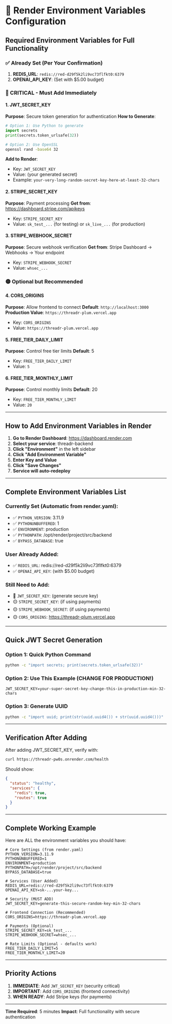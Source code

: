 # 🔐 Render Environment Variables Configuration

## Required Environment Variables for Full Functionality

### ✅ Already Set (Per Your Confirmation)
1. **REDIS_URL**: `redis://red-d29f5k2li9vc73flfkt0:6379`
2. **OPENAI_API_KEY**: (Set with $5.00 budget)

### 🔴 CRITICAL - Must Add Immediately

#### 1. JWT_SECRET_KEY
**Purpose**: Secure token generation for authentication
**How to Generate**:
```python
# Option 1: Use Python to generate
import secrets
print(secrets.token_urlsafe(32))
```
```bash
# Option 2: Use OpenSSL
openssl rand -base64 32
```
**Add to Render**:
- Key: `JWT_SECRET_KEY`
- Value: (your generated secret)
- Example: `your-very-long-random-secret-key-here-at-least-32-chars`

#### 2. STRIPE_SECRET_KEY
**Purpose**: Payment processing
**Get from**: https://dashboard.stripe.com/apikeys
- Key: `STRIPE_SECRET_KEY`
- Value: `sk_test_...` (for testing) or `sk_live_...` (for production)

#### 3. STRIPE_WEBHOOK_SECRET
**Purpose**: Secure webhook verification
**Get from**: Stripe Dashboard → Webhooks → Your endpoint
- Key: `STRIPE_WEBHOOK_SECRET`
- Value: `whsec_...`

### 🟡 Optional but Recommended

#### 4. CORS_ORIGINS
**Purpose**: Allow frontend to connect
**Default**: `http://localhost:3000`
**Production Value**: `https://threadr-plum.vercel.app`
- Key: `CORS_ORIGINS`
- Value: `https://threadr-plum.vercel.app`

#### 5. FREE_TIER_DAILY_LIMIT
**Purpose**: Control free tier limits
**Default**: 5
- Key: `FREE_TIER_DAILY_LIMIT`
- Value: `5`

#### 6. FREE_TIER_MONTHLY_LIMIT
**Purpose**: Control monthly limits
**Default**: 20
- Key: `FREE_TIER_MONTHLY_LIMIT`
- Value: `20`

---

## How to Add Environment Variables in Render

1. **Go to Render Dashboard**: https://dashboard.render.com
2. **Select your service**: threadr-backend
3. **Click "Environment"** in the left sidebar
4. **Click "Add Environment Variable"**
5. **Enter Key and Value**
6. **Click "Save Changes"**
7. **Service will auto-redeploy**

---

## Complete Environment Variables List

### Currently Set (Automatic from render.yaml):
- ✅ `PYTHON_VERSION`: 3.11.9
- ✅ `PYTHONUNBUFFERED`: 1
- ✅ `ENVIRONMENT`: production
- ✅ `PYTHONPATH`: /opt/render/project/src/backend
- ✅ `BYPASS_DATABASE`: true

### User Already Added:
- ✅ `REDIS_URL`: redis://red-d29f5k2li9vc73flfkt0:6379
- ✅ `OPENAI_API_KEY`: (with $5.00 budget)

### Still Need to Add:
- 🔴 `JWT_SECRET_KEY`: (generate secure key)
- 🟡 `STRIPE_SECRET_KEY`: (if using payments)
- 🟡 `STRIPE_WEBHOOK_SECRET`: (if using payments)
- 🟡 `CORS_ORIGINS`: https://threadr-plum.vercel.app

---

## Quick JWT Secret Generation

### Option 1: Quick Python Command
```bash
python -c "import secrets; print(secrets.token_urlsafe(32))"
```

### Option 2: Use This Example (CHANGE FOR PRODUCTION!)
```
JWT_SECRET_KEY=your-super-secret-key-change-this-in-production-min-32-chars
```

### Option 3: Generate UUID
```bash
python -c "import uuid; print(str(uuid.uuid4()) + str(uuid.uuid4()))"
```

---

## Verification After Adding

After adding JWT_SECRET_KEY, verify with:
```bash
curl https://threadr-pw0s.onrender.com/health
```

Should show:
```json
{
  "status": "healthy",
  "services": {
    "redis": true,
    "routes": true
  }
}
```

---

## Complete Working Example

Here are ALL the environment variables you should have:

```env
# Core Settings (from render.yaml)
PYTHON_VERSION=3.11.9
PYTHONUNBUFFERED=1
ENVIRONMENT=production
PYTHONPATH=/opt/render/project/src/backend
BYPASS_DATABASE=true

# Services (User Added)
REDIS_URL=redis://red-d29f5k2li9vc73flfkt0:6379
OPENAI_API_KEY=sk-...your-key...

# Security (MUST ADD)
JWT_SECRET_KEY=generate-this-secure-random-key-min-32-chars

# Frontend Connection (Recommended)
CORS_ORIGINS=https://threadr-plum.vercel.app

# Payments (Optional)
STRIPE_SECRET_KEY=sk_test_...
STRIPE_WEBHOOK_SECRET=whsec_...

# Rate Limits (Optional - defaults work)
FREE_TIER_DAILY_LIMIT=5
FREE_TIER_MONTHLY_LIMIT=20
```

---

## Priority Actions

1. **IMMEDIATE**: Add `JWT_SECRET_KEY` (security critical)
2. **IMPORTANT**: Add `CORS_ORIGINS` (frontend connectivity)
3. **WHEN READY**: Add Stripe keys (for payments)

---

**Time Required**: 5 minutes
**Impact**: Full functionality with secure authentication